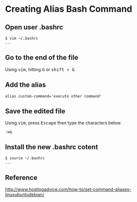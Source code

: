 # Creating Alias Bash Command

## Open user .bashrc

```text
$ vim ~/.bashrc
...
```

## Go to the end of the file

Using <kbd>vim</kbd>, hitting <kbd>G</kbd> or <kbd>shift + G</kbd>

## Add the alias

```text
alias custom-command='execute other command'
```

## Save the edited file

Using <kbd>vim</kbd>, press <kbd>Escape</kbd> then type the characters below.

```text
:wq
```

## Install the new .bashrc cotent

```text
$ source ~/.bashrc
...
```

## Reference

http://www.hostingadvice.com/how-to/set-command-aliases-linuxubuntudebian/